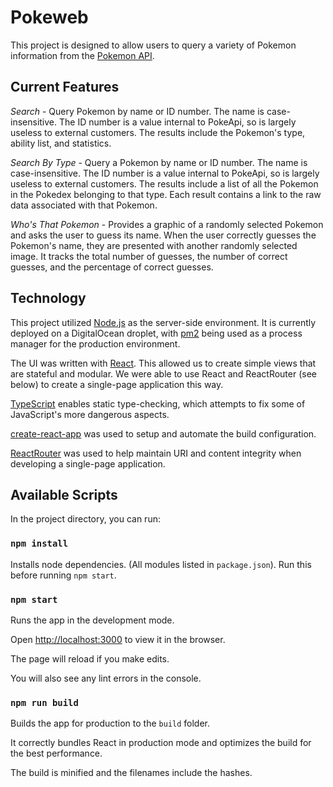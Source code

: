 # Pokeweb
This project is designed to allow users to query a variety of Pokemon information from the [Pokemon API](https://pokeapi.co/).

## Current Features

*Search* - Query Pokemon by name or ID number. The name is case-insensitive. The ID number is a value internal to PokeApi, so is largely useless to external customers. The results include the Pokemon's type, ability list, and statistics.
  
*Search By Type* - Query a Pokemon by name or ID number. The name is case-insensitive. The ID number is a value internal to PokeApi, so is largely useless to external customers. The results include a list of all the Pokemon in the Pokedex belonging to that type. Each result contains a link to the raw data associated with that Pokemon. 
  
*Who's That Pokemon* - Provides a graphic of a randomly selected Pokemon and asks the user to guess its name. When the user correctly guesses the Pokemon's name, they are presented with another randomly selected image. It tracks the total number of guesses, the number of correct guesses, and the percentage of correct guesses.

## Technology

This project utilized [Node.js](https://nodejs.org/en/) as the server-side environment. It is currently deployed on a DigitalOcean droplet, with [pm2](https://pm2.keymetrics.io/) being used as a process manager for the production environment. 

The UI was written with [React](https://reactjs.org/). This allowed us to create simple views that are stateful and modular. We were able to use React and ReactRouter (see below) to create a single-page application this way. 

[TypeScript](https://www.typescriptlang.org/) enables static type-checking, which attempts to fix some of JavaScript's more dangerous aspects.

[create-react-app](https://github.com/facebook/create-react-app) was used to setup and automate the build configuration.

[ReactRouter](https://reacttraining.com/react-router/) was used to help maintain URI and content integrity when developing a single-page application.

## Available Scripts

In the project directory, you can run:

### `npm install`

Installs node dependencies. (All modules listed in `package.json`).
Run this before running `npm start`. 

### `npm start`

Runs the app in the development mode.

Open [http://localhost:3000](http://localhost:3000) to view it in the browser.

The page will reload if you make edits.

You will also see any lint errors in the console.

### `npm run build`

Builds the app for production to the `build` folder.

It correctly bundles React in production mode and optimizes the build for the best performance.

The build is minified and the filenames include the hashes.
